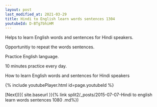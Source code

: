 ```yaml
---
layout: post
last_modified_at: 2021-03-29
title: Hindi to English learn words sentences 1304 
youtubeId: D-BTg7bhiHM
---
```

 
 
Helps to learn English words and sentences for Hindi speakers.

Opportunitiy to repeat the words sentences. 

Practice English language. 
 
10 minutes practice every day. 
 
How to learn English words and sentences for Hindi speakers 
 
{% include youtubePlayer.html id=page.youtubeId %}
 
 
[Next]({{ site.baseurl }}{% link  split2/_posts/2015-07-07-Hindi to english learn words sentences 1080 .md%})
 
